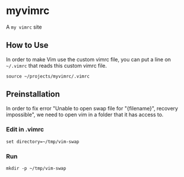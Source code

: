 # myvimrc
A `my vimrc` site

## How to Use

In order to make Vim use the custom vimrc file, you can put a line on `~/.vimrc` that reads this custom vimrc file.

```
source ~/projects/myvimrc/.vimrc
```

## Preinstallation

In order to fix error "Unable to open swap file for "{filename}", recovery impossible", we need to open vim in a folder that it has access to.

### Edit in .vimrc
```
set directory=~/tmp/vim-swap
```

### Run
```
mkdir -p ~/tmp/vim-swap
```
